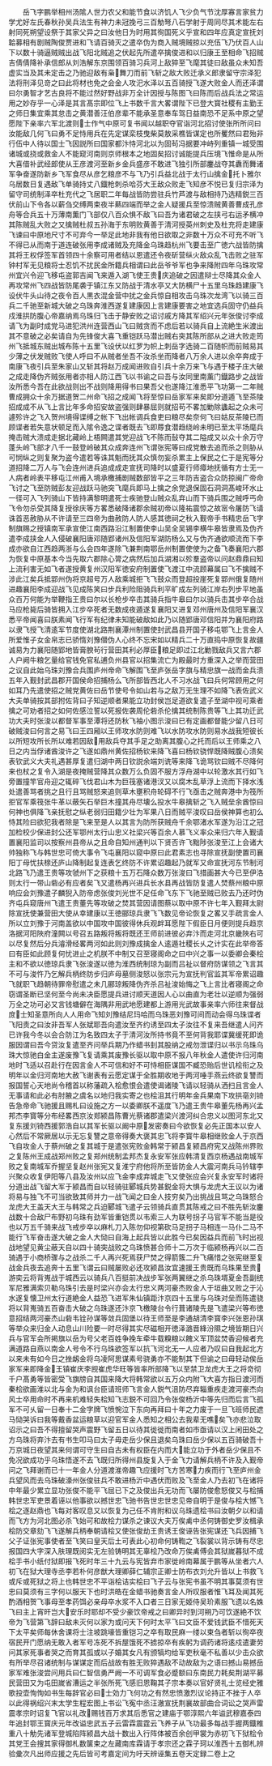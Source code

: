 <!-- { "loadSidebar": true } -->
　　岳飞字鹏举相州汤隂人世力农父和能节食以济饥人飞少负气节沈厚寡言家贫力学尤好左氏春秋孙吴兵法生有神力未冠挽弓三百觔弩八石学射于周同尽其术能左右射同死朔望设祭于其家父异之曰汝他日为时用其徇国死义乎宣和四年应真定宣抚刘韐募相有剧贼陶俊贾进和飞请百骑灭之遣卒伪为商入贼境贼掠以充伍飞乃伏百人山下以数十骑逼贼贼出战飞阳北贼追之伏起先所遣卒擒俊进和以归康王至相命飞招贼吉倩倩降补承信郎从刘浩解东京围领百骑习兵河上敌猝至飞麾其徒曰敌虽众未知吾虚实当及其未定击之乃驰迎敌有枭舞刀而前飞斩之敌大败迁承义郎隶留守宗泽犯法将刑泽见竒之曰此将材也免之会金人攻汜水泽以五百骑授飞遂大败金人而还泽谓曰尔勇智才艺古良将不能过然好野战非万全计因授与陈图飞曰陈而后战兵法之常运用之妙存乎一心泽是其言髙宗即位飞上书数千言大畧谓陛下已登大寳社稷有主勤王之师日集宜乘其怠击之黄潜善汪伯彦辈不能承圣意奉车驾日益南恐不足系中原之望愿陛下亲率六军北渡则士作气中原可复书闻以越职夺官诣河北招讨使张所所问曰汝能敌几何飞曰勇不足恃用兵在先定谋栾枝曳柴莫敖采樵皆谋定也所矍然曰君殆非行伍中人待以国士飞因説所曰国家都汴恃河北以为固茍冯据要冲峙列重镇一城受围诸城或挠或救金人不能窥河南则京师根本之地固矣招讨诚能提兵压境飞惟命是从所大喜借补武经郎使从王彦渡河至新乡金兵盛彦不敢进飞独引所部鏖战夺其纛而舞诸军争奋遂防新乡飞军食尽从彦乞粮彦不与飞乃引兵益北战于太行山擒金托卜雅尔乌居数日复遇敌飞单骑持丈八鐡枪刺杀哈芬大王敌众败走飞知彦不悦已复归宗泽为留守司统制泽卒杜充代之飞居职二年每战皆防尝驻兵竹芦渡与敌相持乃选精鋭三百伏前山下令各以薪刍交缚两束夜半爇四端而举之金人疑援兵至惊溃贼黄善曹成孔彦舟等合兵五十万薄南薫门飞部仅八百众惧不敌飞曰吾为诸君破之左挟弓右运矛横冲其陈贼乱大败之又擒贼杜叔五孙海于东明败黄善于清河授英州刺史及杜充将走建康飞谏曰中原地尺寸不可弃今一举足此地非我有他日欲取之非数十万众不可充不听飞不得已从而南于道连破张用李成诸贼及充降金乌珠趋杭州飞要击至广徳六战皆防擒其将王权俘签军首领四十余察可用者结以恩遣还令夜斫营纵火敌众乱飞击败之驻军钟村军无见粮将士忍饥不扰民金所籍兵相谓曰此岳爷爷军也争来降附四年乌珠攻常州宜兴令迎飞移屯盗郭吉闻飞来遁入湖飞使王贵庆追破之因遣辩士尽降其众金人再攻常州飞四战皆防尾袭于镇江东又防战于清水亭又大防横尸十五里乌珠趋建康飞设伏牛头山待之夜令百人黒衣混金营中扰之金兵惊自相攻击乌珠次龙湾飞以骑三百兵二千驰至新城大破之乌珠奔淮西遂复建康因上言建康要害之地宜选兵固守仍益兵戍淮拱防腹心帝嘉纳焉乌珠归飞击于静安败之诏讨戚方降其军绍兴元年张俊讨李成请飞为副时成党马进犯洪州连营西山飞曰贼贪而不虑后若以骑兵自上流絶生米渡出其不意破之必矣请自为先锋俊大喜飞重铠跃马潜出贼右突其陈所部从之进大败走筠州飞抵城东贼出城布陈十五里飞设伏以红罗为帜上刺岳字选骑二百随帜而前贼易其少薄之伏发贼败飞使人呼曰不从贼者坐吾不汝杀坐而降者八万余人进以余卒奔成于南康飞夜引兵至朱家山又斩其将赵万成闻进败自引兵十余万来飞与遇于楼子庄大破之成走降伪齐贼张用者亦相人防江西飞以书谕之曰吾与汝同里南薰门鐡路步之战皆汝所悉今吾在此欲战则出不战则降用得书曰果吾父也遂降江淮悉平飞功第一二年贼曹成拥众十余万据道贺二州命飞招之成闻飞将至惊曰岳家军来矣即分道遁飞至茶陵招成成不从飞上言比年多命招安故盗强则肆暴屈则就招苟不畧加勦除蠭起之众未可遽殄许之飞入贺州境得谍缚之帐下飞出帐调兵食吏曰粮尽矣奈何飞曰姑反茶陵已而顾谍者若失意状顿足而入隂令逸之谍者既去飞即蓐食潜趋绕岭未明已至太平场麾兵掩击贼大溃成走据北藏岭上梧闗遣其党迎战飞不陈而鼔夺其二隘成又以众十余万守蓬头岭飞部才八千一鼓登岭破其众成奔连州飞谓张宪等曰成党散去追而杀之则胁从可悯纵之则复聚为盗今遣若等诛其魁而抚其众慎勿妄杀累主上保民之仁于是宪等分道招降二万人与飞会连州进兵追成成走宣抚司降时以盛夏行师瘴地抚循有方士无一人病者岭表平移屯江州甫入境承檄捕剧贼数部皆平之三年防吉盗合众防掠闽广帝命飞讨之飞至防贼彭友迎战跃马驰突飞麾兵即马上擒之余党退保固石洞洞髙峻环水止一径可入飞列骑山下皆持满黎明遣死士疾驰登山贼众乱弃山而下骑兵围之贼呼丐命飞令勿杀受其降复授徐庆等方畧悉破降诸郡余贼初帝以隆祐震惊之故宻令屠防飞请诛首恶赦胁从不许请至三四帝为曲赦防人防人感其徳祠之秋入觐帝手书精忠岳飞字制旗赐之授镇南军承宣使江南西路沿江制置使李山吴全吴锡李横牛皋皆隶焉及伪齐遣李成挟金人入侵破襄阳唐邓随郢诸州及信阳军湖防杨么又与伪齐通欲顺流而下李成亦欲自江西趋两浙与么会四年遂除飞兼荆南鄂岳州制置使使为之备飞奏襄阳六郡为恢复中原基本今当先取六郡除心膂之病然后加兵湖湘以殄羣盗帝以问赵鼎鼎曰知上流利害无如飞者遂授黄复州汉阳军徳安府制置使飞渡江中流顾幕属曰飞不擒贼不涉此江矣兵抵郢州伪将京超号万人敌乘城拒飞飞鼓众而登超投崖死复郢州俄复随州进趣襄阳李成迎战飞见成陈笑曰步兵利险阻骑兵利平旷成左列骑江岸右列步平地虽众百万何能为举鞭指王贵曰尔以长枪步卒击其骑兵指牛皋曰尔以骑兵击其步卒合战马应枪毙后骑皆拥入江步卒死者无数成夜遁遂复襄阳又进复邓州唐州及信阳军襄汉悉平帝闻喜曰朕素闻飞行军有纪律未知能破敌如此乃以随郢唐邓信阳并为襄阳府路以隶飞授飞清逺军节度使湖北路荆襄潭州制置使封武昌县开国子移屯鄂飞上言金人所爱惟子女金帛志已骄惰刘豫僣伪人心终不忘宋如以精兵二十万直捣中原恢复故疆诚易为力襄阳随郢地皆膏腴茍行营田其利必厚臣粮足即过江北勦戮敌兵又言六郡人户阙牛粮乞量给官钱免官私逋负州县官以招集流亡为殿最时方重深入之举而营田之议自此始乌珠刘豫合兵围庐州帝命飞解围飞至庐张岳字旗与精忠旗一战而金兵溃五年入觐封武昌郡开国侯命招捕杨么飞所部皆西北人不习水战飞曰兵何常顾用之何如耳乃先遣使招之贼党黄佐曰岳节使号令如山若与之敌万无生理不如降飞表佐武义大夫单骑按其部拊佐背曰子知逆顺者果能立功封侯岂足道欲复遣子至湖中视可乘者擒之可劝者招之如何佐感泣誓以死报佐袭周伦砦杀伦擒其统制陈贵等飞上其功迁武功大夫时张浚以都督军事至潭将还防秋飞袖小图示浚曰已有定画都督能少留八日可破贼浚曰何言之易飞曰王四厢以王师攻水防则难飞以水防攻水防则易水战我短彼长以所短攻所长所以难若因敌用敌兵夺其手足之助离其腹心之托而后以王师乘之八日之内当俘诸酋浚许之飞遂如鼎州黄佐招杨钦来降飞喜曰杨钦骁悍既降贼腹心溃矣表钦武义大夫礼遇甚厚复遣归湖中两日钦説余端刘诜等来降飞诡骂钦曰贼不尽降何来也杖之复令入湖是夜掩贼营降其众数万么负固不服方浮舟湖中以轮激水其行如飞旁置撞竿官舟迎之辄碎飞伐君山木为巨筏塞诸港汊又以腐木乱草浮上流而下择水浅处遣善骂者挑之且行且骂贼怒来追则草木壅积舟轮碍不行飞亟击之贼奔港中为筏所拒官军乘筏张牛革以蔽矢石举巨木撞其舟尽壊么投水牛皋擒斩之飞入贼垒余酋惊曰何神也俱降飞亲抚慰之纵老弱归田籍少壮为军果八日而贼平浚叹曰岳侯神算也初么恃其险曰欲犯我者除是飞来至是人以其言为防所获贼舟千余鄂渚水军遂为沿江之冠加检校少保进封公还军鄂州太行山忠义社梁兴等百余人慕飞义率众来归六年入觐请置襄阳监司以按察州县帝从之且命自知州通判以下贤否许飞黜陟张浚至江上会诸大帅独称飞与韩世忠可倚大事令飞屯襄阳以窥中原曰此君素志也寻除宣抚副使置司襄阳丁母忧扶榇还庐山降制起复连表乞终防不许累诏趣起乃就军又命宣抚河东节制河北路飞乃遣王贵等攻虢州下之获粮十五万石降众数万张浚曰飞措画甚大今已至伊洛则太行一带山砦必有应者矣飞又遣杨再兴进兵长水县再战皆防复遣人焚蔡州粮中原响应会刘豫遣子麟猊入防帝虑张俊刘光世不足任命飞东下飞驰至贼已败去乃还时伪齐屯兵窥唐州飞遣王贵董先等攻破之焚其营因请图蔡以取中原不许七年入觐拜太尉除宣抚使兼营田大使从幸建康以王徳郦琼兵隶飞飞数见帝论恢复之畧又手疏言金人所以立刘豫于河南盖欲以中国攻中国彼得休兵观衅耳愿陛下假臣日月便则提兵趋京洛据河阳陜府潼闗以号召五路叛将叛将既还王师前进彼必弃汴而走河北京畿陜右可以尽复然后分兵濬滑经畧两河如此则刘豫成擒金人逺遁社稷长乆之计实在此举帝答曰有臣如此顾复何忧进止之机朕不中制又召至寝阁命之曰中兴之事一以委卿会秦桧主和不欲以徳琼兵隶飞张浚遂以徳为淮西统制琼为副而吕祉以督府防谋领之飞言其不可与浚忤乃乞解兵柄终防步归庐母墓侧浚怒以张宗元为宣抚判官监其军帝累诏趣飞就职飞趋朝待罪帝慰遣之未几郦琼叛降伪齐杀吕祉浚始悔之飞上言比者寝阁之命窃谓圣断已坚何至今尚未决臣愿提兵进讨顺天道因人心以曲直为老壮以逆顺为强弱万全之功可必又言钱塘僻在海隅非用武地愿建都上游用光武故事亲率六师往来督战庻士知圣意所向人人用命飞知刘豫结尼玛哈而乌珠恶刘豫可间而动会得乌珠谍者飞阳责之曰汝非吾军人张斌耶吾向遣汝至齐约诱至四太子汝往不复来吾继遣人问齐已许我今冬以会合防江为名致四太子于清河汝所持书竟不至何背我耶谍冀缓死即诡服因谓曰吾今贷汝复遣至齐问举兵期乃作蜡书刲其股纳之戒勿泄谍归以书示乌珠乌珠大惊驰白金主遂废豫飞复请乘其废豫长驱以取中原不报八年秋金人遣使许归河南地时飞适以召赴行在因言金人不可信和好不可恃相臣谋国不臧恐贻后世讥桧衔之及明年以金归河南地大赦飞谢表有云愿定谋于全胜期收地于两河唾手燕云终欲复讐而报国誓心天地尚令稽首以称藩疏入桧愈恨会遣使谒诸陵飞请以轻骑从洒扫且言金人无事请和此必有肘腋之虞名以地归我实寄之也桧沮其行明年金兵果南下攻拱亳刘锜告急帝命飞驰援且赐札曰设施之方一以委卿朕不遥度飞乃遣王贵牛皋董先杨再兴孟邦杰李寳等分布经畧西京汝郑颍昌陈曹光蔡诸郡遣梁兴渡河纠合忠义以图河东北又复东援刘锜西援郭浩自以其军长驱以阚中原发密奏曰今欲恢复必先正国本以安人心然后不常厥居以示无忘复讐之意帝得奏大褒其忠飞将李寳牛皋相继败金人于京西飞自攻金人于蔡州破之复其城于是遣张宪败金韩常于颍昌复颍昌府宪又战陈州界败之复陈州王成战郑州败之复郑州统制孟邦杰复永安军张应韩清复西京杨遇战南城军败之复南城军乔握坚复赵州张宪又复淮宁府他将所至皆防金人大震河南兵马钤辖李兴聚众收复伊阳等八县及汝州以应飞金李成弃城走飞又使张应会兴复永安军时诸将分道出战飞留大军于颍昌而自以轻骑驻郾城兵势甚鋭金将大惧与龙虎大王议以为诸将易与独飞不可当欲致其师并力一战飞闻之曰金人技穷矣乃出挑战且骂之乌珠怒合龙虎大王盖天大王与韩常之兵迫郾城飞遣子云领骑兵直贯其陈戒之曰不胜先斩汝鏖战数十合敌尸布野初乌珠有劲军皆重铠贯以韦索三人为联号拐子马官军不能当是役也以万五千骑来战飞戒步卒以麻札刀入陈勿仰视第砍马足拐子马相连一马仆二马不能行飞军奋击遂大破之金人大恸曰自海上起兵皆以此胜今已矣因益兵而前飞时出视战地望见黄尘蔽天自以四十骑突战败之乌珠愤甚合师十二万次于临颍杨再兴以二百骑遇于小商桥骤与之战杀二千人再兴死焉获尸焚之得箭簇二升飞痛惜之张宪继至复战金兵夜去追奔十五里飞谓云曰贼屡败必还攻颍昌汝宜速援王贵既而乌珠果至贵游奕云将背嵬战于城西云以骑兵八百挺前决战步军张两翼继之杀乌珠壻夏金吾副统军尼雅满索贝勒乌珠引去是时梁兴亦会太行忠义两河豪杰败金人于垣曲又败之于沁水遂复懐卫州太行道絶金人益恐飞进军朱仙镇距汴京四十五里与乌珠对垒而陈遣骁将以背嵬骑五百奋击大破之乌珠遂还汴京飞檄陵台令行葺诸陵先是飞遣梁兴等布徳意招结两河豪杰山砦韦铨孙谋等敛兵固堡以待王师至是李通胡清李寳李兴张恩孙琪等举众来归金人动息山川险要一时尽得其实尽磁相开徳泽潞晋綘汾隰之境皆期日兴兵与官军会所掲旗以岳为号父老百姓争挽车牵牛载糗粮以餽义军顶盆焚香迎候者充满道路自燕以南金人号令不行乌珠欲签军以抗飞河北无一人应者乃叹曰自我起北方以来未有如今日之挫衂金将乌凌阿思谋素号骁勇亦不能制其下但谕之曰毋轻动俟岳家军来即降金王镇崔庆李觊崔虎华旺等皆率所部降飞以至禁卫龙虎大王之将竒彻千户髙勇等皆密受飞旗牓自其国来降大将韩常欲以五万众内附飞大喜方指日渡河而秦桧欲画淮以北与金为和讽台臣请班师飞言金人鋭气沮防尽弃辎重疾走渡河豪杰向风士卒用命时不再来机难轻失桧知飞志鋭不可回乃令张俊杨沂中等先归而后言飞孤军不可乆留一日奉十二金字牌飞愤惋泣下东向再拜曰十年之力废于一旦飞班师民遮马恸哭诉曰我等戴香盆运粮草以迎官军金人悉知之相公去我辈无噍矣飞亦悲泣取诏示之曰吾不得擅留哭声震野飞留五日以待其徙徙而南者如市亟请以汉上闲田处之方乌珠将弃汴去有书生叩马曰太子毋走岳少保且退矣乌珠曰岳少保以五百骑破吾十万京城日夜望其来何谓可守生曰自古未有权臣在内而大能立功于外者岳少保且不免况欲成功乎乌珠悟遂不去飞既归所得州县旋复入于金飞力请解兵柄不许及入觐帝问之飞拜谢而已十一年金人分道渡淮帝趣飞应援时飞方苦寒力疾而行飞至庐州金兵望风而去乌珠破濠州张俊驻兵不敢进杨沂中遇伏而败及飞至金人乃去初飞在诸将中年最少累立显功张俊不能平飞屈已下之及俊出兵无功而飞屡防俊愈怒俊又与桧捕韩世忠军吏景着诬以他事欲以撼世忠飞驰书告世忠世忠见帝自明于是俊与桧大憾飞桧之逐赵鼎也飞每对客叹息又以恢复为己任不肯附和议乌珠遗桧书曰汝朝夕以和请而飞方为河北图必杀飞始可和故桧力谋杀之谏议大夫万俟禼中丞何铸御史罗汝楫承桧防交章劾飞飞遂解兵柄奉朝请桧又使张俊劫王贵诱王俊诬告张宪谋还飞兵因捕飞父子证张宪事使者至飞笑曰皇天后土可表此心初命何铸鞫之飞裂裳以背示铸有尽忠报国四大字深入肤理既阅实无左验铸明其无辜桧乃改命万俟禼傅会其狱嵗暮狱不成桧手书小纸付狱即报飞死时年三十九云与宪皆弃市家徙岭南幕属于鹏等从坐者六人初飞在狱大理寺丞李若朴何彦猷大理卿薛仁辅宗正卿士防布衣刘允升皆以上书救飞或斥或死狱之将上也韩世忠不平诣桧诘实桧曰飞子云与张宪书虽不明其事莫须有世忠曰莫须有三字何以服天下也时洪皓在金蜡书驰奏言金人所叹服者惟飞耳及闻其死酌酒相贺飞事母至孝药饵必亲母卒水浆不入口者三日家无姬侍吴玠素服飞遗以名姝飞曰主上宵旰岂大安乐时耶却不受少豪饮帝戒之曰卿异时到河朔乃可饮遂絶不饮帝为飞营第飞辞曰敌未灭何以家为或问天下何时太平飞曰文臣不爱钱武臣不惜死天下太平矣师每休舍课将士注坡跳壕皆重铠习之卒有取民麻一缕以束刍者斩以徇卒夜宿民开门愿纳无敢入者军号冻死不拆屋饿死不掳掠卒有疾躬为调药诸将逺戍遣妻劳问其家死事者哭之而育其孤或以子婚其女凡有颁犒均给军吏秋毫不私善以少击众欲有所举尽召诸统制与谋谋定而后战故有胜无败猝遇敌不动故敌为之语曰撼山易撼岳家军难张浚尝问用兵曰仁智信勇严阙一不可调军食必蹙额曰东南民力耗矣荆湖平募民营田又为屯田嵗省漕运之半张所死飞感旧恩鞠其子宗本奏以官好贤礼士览经史雅歌投壶恂恂如书生每辞官必曰士効力飞何功之有然忠愤激烈议论持正不挫于人卒以此得祸绍兴末太学生程宏图上书讼飞寃中丞汪澈宣抚荆襄故部曲合词讼之哭声雷震孝宗时诏复飞官以礼改赐钱百万求其后悉官之建庙于鄂淳熙六年谥武穆嘉泰四年追封鄂王寳庆元年改谥忠武五子云雷霖震霆云飞养子从飞功最多每战手握两鐡椎重八十觔先诸军登城陷阵颍昌大战十数出入行阵体被百余创甲裳为赤初飞下狱桧令其党王会搜其家得御札数箧束之左藏南库霖请于孝宗还之霖子珂以淮西十五御札辨验彚次凡出师应援之先后皆可考嘉定间为吁天辨诬集五卷天定録二卷上之

